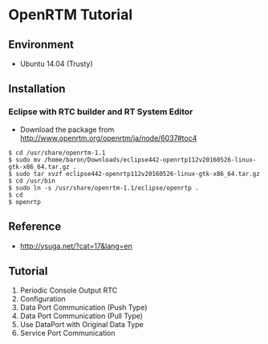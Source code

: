 # OpenRTM Tutorial

## Environment
* Ubuntu 14.04 (Trusty)


## Installation

### Eclipse with RTC builder and RT System Editor
* Download the package from http://www.openrtm.org/openrtm/ja/node/6037#toc4
```
$ cd /usr/share/openrtm-1.1
$ sudo mv /home/baron/Downloads/eclipse442-openrtp112v20160526-linux-gtk-x86_64.tar.gz .
$ sudo tar xvzf eclipse442-openrtp112v20160526-linux-gtk-x86_64.tar.gz
$ cd /usr/bin
$ sudo ln -s /usr/share/openrtm-1.1/eclipse/openrtp .
$ cd 
$ openrtp
```

## Reference
* http://ysuga.net/?cat=17&lang=en

## Tutorial
1. Periodic Console Output RTC
1. Configuration
1. Data Port Communication (Push Type)
1. Data Port Communication (Pull Type)
1. Use DataPort with Original Data Type
1. Service Port Communication

